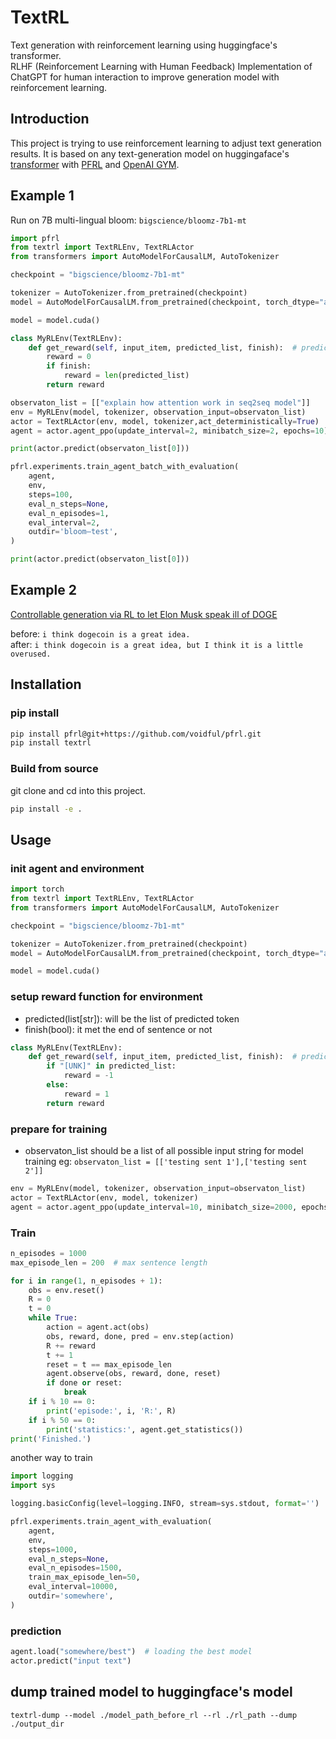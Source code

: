 # TextRL

Text generation with reinforcement learning using huggingface's transformer.  
RLHF (Reinforcement Learning with Human Feedback)
Implementation of ChatGPT for human interaction to improve generation model with reinforcement learning.

## Introduction

This project is trying to use reinforcement learning to adjust text generation results. It is based on any
text-generation model on huggingaface's [transformer](https://github.com/huggingface/transformers)
with [PFRL](https://github.com/pfnet/pfrl) and [OpenAI GYM](https://gym.openai.com).

## Example 1

Run on 7B multi-lingual bloom: `bigscience/bloomz-7b1-mt`
```python
import pfrl
from textrl import TextRLEnv, TextRLActor
from transformers import AutoModelForCausalLM, AutoTokenizer

checkpoint = "bigscience/bloomz-7b1-mt"

tokenizer = AutoTokenizer.from_pretrained(checkpoint)
model = AutoModelForCausalLM.from_pretrained(checkpoint, torch_dtype="auto", device_map="auto")

model = model.cuda()

class MyRLEnv(TextRLEnv):
    def get_reward(self, input_item, predicted_list, finish):  # predicted will be the list of predicted token
        reward = 0
        if finish:
            reward = len(predicted_list)
        return reward

observaton_list = [["explain how attention work in seq2seq model"]]
env = MyRLEnv(model, tokenizer, observation_input=observaton_list)
actor = TextRLActor(env, model, tokenizer,act_deterministically=True)
agent = actor.agent_ppo(update_interval=2, minibatch_size=2, epochs=10)

print(actor.predict(observaton_list[0]))

pfrl.experiments.train_agent_batch_with_evaluation(
    agent,
    env,
    steps=100,
    eval_n_steps=None,
    eval_n_episodes=1,       
    eval_interval=2,
    outdir='bloom—test', 
)

print(actor.predict(observaton_list[0]))
```

## Example 2

[Controllable generation via RL to let Elon Musk speak ill of DOGE
](https://voidful.dev/jupyter/2022/12/10/textrl-elon-musk.html)

before: `i think dogecoin is a great idea.`    
after: `i think dogecoin is a great idea, but I think it is a little overused.`

## Installation

### pip install

```bash
pip install pfrl@git+https://github.com/voidful/pfrl.git
pip install textrl
```

### Build from source

git clone and cd into this project.

```bash
pip install -e .
```

## Usage

### init agent and environment

```python
import torch
from textrl import TextRLEnv, TextRLActor
from transformers import AutoModelForCausalLM, AutoTokenizer

checkpoint = "bigscience/bloomz-7b1-mt"

tokenizer = AutoTokenizer.from_pretrained(checkpoint)
model = AutoModelForCausalLM.from_pretrained(checkpoint, torch_dtype="auto", device_map="auto")

model = model.cuda()


```

### setup reward function for environment

* predicted(list[str]): will be the list of predicted token
* finish(bool): it met the end of sentence or not

```python
class MyRLEnv(TextRLEnv):
    def get_reward(self, input_item, predicted_list, finish):  # predicted will be the list of predicted token
        if "[UNK]" in predicted_list:
            reward = -1
        else:
            reward = 1
        return reward
```

### prepare for training

* observaton_list should be a list of all possible input string for model training
  eg: `observaton_list = [['testing sent 1'],['testing sent 2']]`

```python
env = MyRLEnv(model, tokenizer, observation_input=observaton_list)
actor = TextRLActor(env, model, tokenizer)
agent = actor.agent_ppo(update_interval=10, minibatch_size=2000, epochs=20)
```

### Train

```python
n_episodes = 1000
max_episode_len = 200  # max sentence length

for i in range(1, n_episodes + 1):
    obs = env.reset()
    R = 0
    t = 0
    while True:
        action = agent.act(obs)
        obs, reward, done, pred = env.step(action)
        R += reward
        t += 1
        reset = t == max_episode_len
        agent.observe(obs, reward, done, reset)
        if done or reset:
            break
    if i % 10 == 0:
        print('episode:', i, 'R:', R)
    if i % 50 == 0:
        print('statistics:', agent.get_statistics())
print('Finished.')
```

another way to train

```python
import logging
import sys

logging.basicConfig(level=logging.INFO, stream=sys.stdout, format='')

pfrl.experiments.train_agent_with_evaluation(
    agent,
    env,
    steps=1000,
    eval_n_steps=None,
    eval_n_episodes=1500,
    train_max_episode_len=50,
    eval_interval=10000,
    outdir='somewhere',
)
```

### prediction

```python
agent.load("somewhere/best")  # loading the best model
actor.predict("input text")
```

## dump trained model to huggingface's model

```shell
textrl-dump --model ./model_path_before_rl --rl ./rl_path --dump ./output_dir
```
